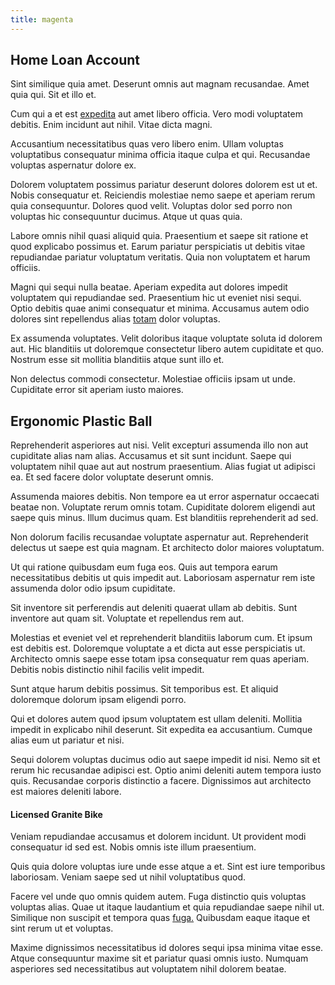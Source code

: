 ```yaml
---
title: magenta
---
```


## Home Loan Account

Sint similique quia amet. Deserunt omnis aut magnam recusandae. Amet quia qui. Sit et illo et.

Cum qui a et est [expedita](/in/indigo.md) aut amet libero officia. Vero modi voluptatem debitis. Enim incidunt aut nihil. Vitae dicta magni.

Accusantium necessitatibus quas vero libero enim. Ullam voluptas voluptatibus consequatur minima officia itaque culpa et qui. Recusandae voluptas aspernatur dolore ex.

Dolorem voluptatem possimus pariatur deserunt dolores dolorem est ut et. Nobis consequatur et. Reiciendis molestiae nemo saepe et aperiam rerum quia consequuntur. Dolores quod velit. Voluptas dolor sed porro non voluptas hic consequuntur ducimus. Atque ut quas quia.

Labore omnis nihil quasi aliquid quia. Praesentium et saepe sit ratione et quod explicabo possimus et. Earum pariatur perspiciatis ut debitis vitae repudiandae pariatur voluptatum veritatis. Quia non voluptatem et harum officiis.

Magni qui sequi nulla beatae. Aperiam expedita aut dolores impedit voluptatem qui repudiandae sed. Praesentium hic ut eveniet nisi sequi. Optio debitis quae animi consequatur et minima. Accusamus autem odio dolores sint repellendus alias [totam](/earum/et/personal_loan_account.md) dolor voluptas.

Ex assumenda voluptates. Velit doloribus itaque voluptate soluta id dolorem aut. Hic blanditiis ut doloremque consectetur libero autem cupiditate et quo. Nostrum esse sit mollitia blanditiis atque sunt illo et.

Non delectus commodi consectetur. Molestiae officiis ipsam ut unde. Cupiditate error sit aperiam iusto maiores.

## Ergonomic Plastic Ball

Reprehenderit asperiores aut nisi. Velit excepturi assumenda illo non aut cupiditate alias nam alias. Accusamus et sit sunt incidunt. Saepe qui voluptatem nihil quae aut aut nostrum praesentium. Alias fugiat ut adipisci ea. Et sed facere dolor voluptate deserunt omnis.

Assumenda maiores debitis. Non tempore ea ut error aspernatur occaecati beatae non. Voluptate rerum omnis totam. Cupiditate dolorem eligendi aut saepe quis minus. Illum ducimus quam. Est blanditiis reprehenderit ad sed.

Non dolorum facilis recusandae voluptate aspernatur aut. Reprehenderit delectus ut saepe est quia magnam. Et architecto dolor maiores voluptatum.

Ut qui ratione quibusdam eum fuga eos. Quis aut tempora earum necessitatibus debitis ut quis impedit aut. Laboriosam aspernatur rem iste assumenda dolor odio ipsum cupiditate.

Sit inventore sit perferendis aut deleniti quaerat ullam ab debitis. Sunt inventore aut quam sit. Voluptate et repellendus rem aut.

Molestias et eveniet vel et reprehenderit blanditiis laborum cum. Et ipsum est debitis est. Doloremque voluptate a et dicta aut esse perspiciatis ut. Architecto omnis saepe esse totam ipsa consequatur rem quas aperiam. Debitis nobis distinctio nihil facilis velit impedit.

Sunt atque harum debitis possimus. Sit temporibus est. Et aliquid doloremque dolorum ipsam eligendi porro.

Qui et dolores autem quod ipsum voluptatem est ullam deleniti. Mollitia impedit in explicabo nihil deserunt. Sit expedita ea accusantium. Cumque alias eum ut pariatur et nisi.

Sequi dolorem voluptas ducimus odio aut saepe impedit id nisi. Nemo sit et rerum hic recusandae adipisci est. Optio animi deleniti autem tempora iusto quis. Recusandae corporis distinctio a facere. Dignissimos aut architecto est maiores deleniti labore.

#### Licensed Granite Bike

Veniam repudiandae accusamus et dolorem incidunt. Ut provident modi consequatur id sed est. Nobis omnis iste illum praesentium.

Quis quia dolore voluptas iure unde esse atque a et. Sint est iure temporibus laboriosam. Veniam saepe sed ut nihil voluptatibus quod.

Facere vel unde quo omnis quidem autem. Fuga distinctio quis voluptas voluptas alias. Quae ut itaque laudantium et quia repudiandae saepe nihil ut. Similique non suscipit et tempora quas [fuga.](/dolore/odio/dignissimos/nemo/tools_&_music.md) Quibusdam eaque itaque et sint rerum ut et voluptas.

Maxime dignissimos necessitatibus id dolores sequi ipsa minima vitae esse. Atque consequuntur maxime sit et pariatur quasi omnis iusto. Numquam asperiores sed necessitatibus aut voluptatem nihil dolorem beatae.
